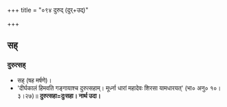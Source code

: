 +++
title = "०९४ दुरुद् (दुर्+उद्)"

+++

## सह्
### दुरुत्सह्
- सह् (षह मर्षणे)।
- 'दीर्घकालं हिमवति गङ्गायाश्च दुरुत्सहाम्। मूर्ध्ना धारां महादेवः शिरसा यामधारयत्' (भा० अनु० १०।३।२७)॥ **दुरुत्सहा=दुःसहा। नार्थ उदा।**
